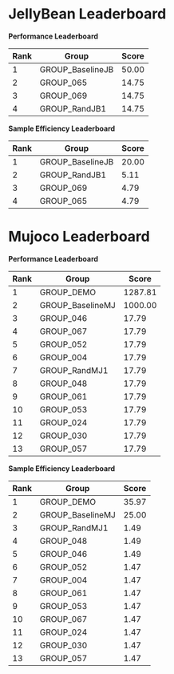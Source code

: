 # JellyBean Leaderboard

**Performance Leaderboard**

|Rank      |Group     |Score     |
|----------|----------|----------|
|1      |GROUP_BaselineJB     |50.00     |
|2      |GROUP_065     |14.75     |
|3      |GROUP_069     |14.75     |
|4      |GROUP_RandJB1     |14.75     |


**Sample Efficiency Leaderboard**

|Rank      |Group     |Score     |
|----------|----------|----------|
|1      |GROUP_BaselineJB     |20.00     |
|2      |GROUP_RandJB1     |5.11     |
|3      |GROUP_069     |4.79     |
|4      |GROUP_065     |4.79     |


# Mujoco Leaderboard

**Performance Leaderboard**

|Rank      |Group     |Score     |
|----------|----------|----------|
|1      |GROUP_DEMO     |1287.81     |
|2      |GROUP_BaselineMJ     |1000.00     |
|3      |GROUP_046     |17.79     |
|4      |GROUP_067     |17.79     |
|5      |GROUP_052     |17.79     |
|6      |GROUP_004     |17.79     |
|7      |GROUP_RandMJ1     |17.79     |
|8      |GROUP_048     |17.79     |
|9      |GROUP_061     |17.79     |
|10      |GROUP_053     |17.79     |
|11      |GROUP_024     |17.79     |
|12      |GROUP_030     |17.79     |
|13      |GROUP_057     |17.79     |


**Sample Efficiency Leaderboard**

|Rank      |Group     |Score     |
|----------|----------|----------|
|1      |GROUP_DEMO     |35.97     |
|2      |GROUP_BaselineMJ     |25.00     |
|3      |GROUP_RandMJ1     |1.49     |
|4      |GROUP_048     |1.49     |
|5      |GROUP_046     |1.49     |
|6      |GROUP_052     |1.47     |
|7      |GROUP_004     |1.47     |
|8      |GROUP_061     |1.47     |
|9      |GROUP_053     |1.47     |
|10      |GROUP_067     |1.47     |
|11      |GROUP_024     |1.47     |
|12      |GROUP_030     |1.47     |
|13      |GROUP_057     |1.47     |



